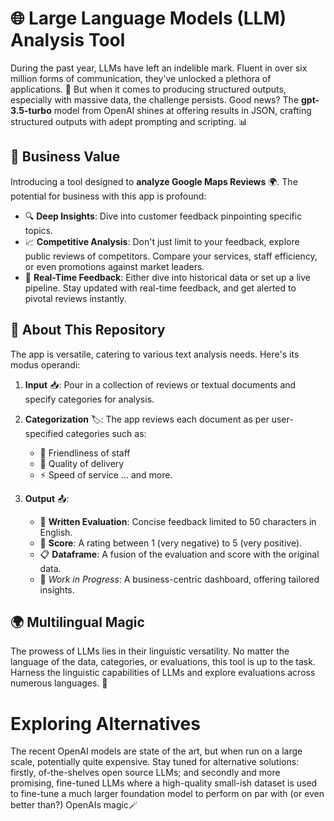 # 🌐 Large Language Models (LLM) Analysis Tool

During the past year, LLMs have left an indelible mark. Fluent in over six million forms of communication, they've unlocked a plethora of applications. 🚀 But when it comes to producing structured outputs, especially with massive data, the challenge persists. Good news? The **gpt-3.5-turbo** model from OpenAI shines at offering results in JSON, crafting structured outputs with adept prompting and scripting. 📊

## 💼 Business Value

Introducing a tool designed to **analyze Google Maps Reviews** 🌍. The potential for business with this app is profound:

- 🔍 **Deep Insights**: Dive into customer feedback pinpointing specific topics.
- 📈 **Competitive Analysis**: Don't just limit to your feedback, explore public reviews of competitors. Compare your services, staff efficiency, or even promotions against market leaders.
- 📡 **Real-Time Feedback**: Either dive into historical data or set up a live pipeline. Stay updated with real-time feedback, and get alerted to pivotal reviews instantly.

## 📝 About This Repository

The app is versatile, catering to various text analysis needs. Here's its modus operandi:

1. **Input** 📥: Pour in a collection of reviews or textual documents and specify categories for analysis.
2. **Categorization** 🏷️: The app reviews each document as per user-specified categories such as:
   - 🤝 Friendliness of staff
   - 🚚 Quality of delivery
   - ⚡ Speed of service
   ... and more.
   
3. **Output** 📤:
   - 📜 **Written Evaluation**: Concise feedback limited to 50 characters in English.
   - 🌟 **Score**: A rating between 1 (very negative) to 5 (very positive).
   - 📋 **Dataframe**: A fusion of the evaluation and score with the original data.
   - 🚧 *Work in Progress*: A business-centric dashboard, offering tailored insights.

## 🌍 Multilingual Magic

The prowess of LLMs lies in their linguistic versatility. No matter the language of the data, categories, or evaluations, this tool is up to the task. Harness the linguistic capabilities of LLMs and explore evaluations across numerous languages. 💬

# Exploring Alternatives

The recent OpenAI models are state of the art, but when run on a large scale, potentially quite expensive. Stay tuned for alternative solutions: firstly, of-the-shelves open source LLMs; and secondly and more promising, fine-tuned LLMs where a high-quality small-ish dataset is used to fine-tune a much larger foundation model to perform on par with (or even better than?) OpenAIs magic🪄
